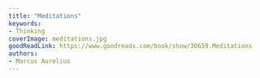 ```yaml
---
title: "Meditations"
keywords:
- Thinking
coverImage: meditations.jpg
goodReadLink: https://www.goodreads.com/book/show/30659.Meditations
authors:
- Marcus Aurelius
---
```

